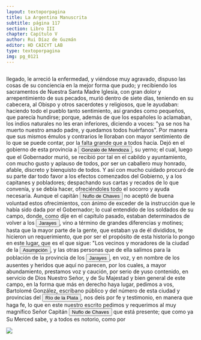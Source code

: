 ```yaml
---
layout: textoporpagina
title: La Argentina Manuscrita
subtitle: página 117
section: Libro III
chapter: Capítulo V
author: Rui Díaz de Guzmán
editor: HD CAICYT LAB
type: textoporpagina
img: pg_0121
---
```


<div class="row">
    <div class="column">
<p>llegado, le arreció la enfermedad, y viéndose muy agravado, dispuso las cosas de su conciencia en la mejor forma que pudo; y recibiendo los sacramentos de Nuestra Santa Madre Iglesia, con gran dolor y arrepentimiento de sus pecados, murió dentro de siete días, teniendo en su cabecera, al Obispo y otros sacerdotes y religiosos, que le ayudaban: haciendo todo el pueblo tanto sentimiento, así grandes como pequeños, que parecía hundirse; porque, además de que los españoles lo aclamaban, los indios naturales no les eran inferiores, diciendo a voces: &quot;ya se nos ha muerto nuestro amado padre, y quedamos todos huérfanos&quot;. Por manera que sus mismos émulos y contrarios le lloraban con mayor sentimiento de lo que se puede contar, por la falta grande que a todos hacía. Dejó en el gobierno de esta provincia a <button class="balloon" data-balloon-pos="up" data-balloon-length="large" data-balloon="Gonzalo de Mendoza nace en Baeza entre 1511-1515. Muere el 21 de julio de 1558. Parte para el Nuevo Mundo desde el puerto de Sanlúcar de Barrameda en 1535, en la nao capitana La Magdalena, con Pedro de Mendoza, Adelantado del Río de la Plata. Co-fundador de la ciudad de Asunción, en Paraguay, en 1537. Participó como elector en la creación de su cabildo y regimiento, a la vieja usanza de los de las ciudades de Castilla. Participó, entre muchas, en la expedición que, en 1547, partiendo de Asunción para la Sierra de la Plata de los Mayas, abrió el camino hasta el Perú. Fue Gobernador del Río de la Plata tras la muerte de Domingo de Irala, en 1556.">Gonzalo de Mendoza</button>, su yerno; el cual, luego que el Gobernador murió, se recibió por tal en el cabildo y ayuntamiento, con mucho gusto y aplauso de todos, por ser un caballero muy honrado, afable, discreto y bienquisto de todos. Y así con mucho cuidado procuró de su parte dar todo favor a los efectos comenzados del Gobierno, y a los capitanes y pobladores; despachando sus cartas y recados de lo que convenía, y se debía hacer, ofreciéndoles todo el socorro y ayuda necesaria. Aunque el capitán <button class="balloon" data-balloon-pos="up" data-balloon-length="large" data-balloon="Ñuflo de Chaves nació en Santa Cruz de la Sierra, de Extremadura, en 1518. Llegó a territorio americano con el segundo adelantado del Río de la Plata, Don Alvar Núñez Cabeza de Vaca. Cuando la flota llega al puerto de Santa Catalina en el año 1541, ya ostentaba el grado de Capitán. Cuando el gobernador Martínez de Irala le encomienda fundar al norte de Asunción, Chaves se convierte así en General. El 26 de febrero de 1561 fundó Santa Cruz de la Sierra a orillas del arroyo Sutó. Después de fundada Santa Cruz de la Sierra, Ñuflo de Chaves se dirige a Asunción, en 1564,  para recoger a su familia. En 1550 se había casado con Doña Elvira Manrique, hija de don Francisco de Mendoza, gobernador del Río de la Plata, con quien tuvo cinco hijos: Francisco y Alvaro, ambos militares; María, Catalina y Elvira; las dos menores monjas y la mayor se casó en 1574 con un soldado de apellido Ossorio. El nieto de Ñuflo, Cap. Francisco Ossorio de Chaves, estuvo como Alcalde durante la traslación de  la ciudad, hasta su asiento definitivo a orillas del Piraí (1621).">Nuflo de Chaves</button> no aceptó de buena voluntad estos ofrecimientos, con ánimo de exceder de la instrucción que le había sido dada por el Gobernador; lo cual entendido de los soldados de su campo, donde, como dije en el capítulo pasado, estaban determinados de volver a los <button class="balloon" data-balloon-pos="up" data-balloon-length="large" data-balloon="Los guató (una sociedad nativa que habiataba el Gran Pantanal) eran habitualmente referidos en las fuentes coloniales como Xarajes.">Jarayes</button>, vino a término de grandes diferencias y motines; hasta que la mayor parte de la gente, que estaban ya de él divididos, te hicieron un requerimiento, que por ser el propósito de esta historia lo pongo en este lugar, que es el que sigue: &quot;Los vecinos y moradores de la ciudad de la <a href="https://recogito.pelagios.org/document/wzqxhk0h3vpikm/part/1/edit#ef94cc45-345e-4f20-8dad-e675218b5e7a" target="_blank"><button class="balloon" data-balloon-pos="up" data-balloon-length="large" data-balloon="Asunción del Paraguay.">Asumpción</button></a>, y las otras personas que de ella salimos para la población de la provincia de los <button class="balloon" data-balloon-pos="up" data-balloon-length="large" data-balloon="Los guató (una sociedad nativa que habiataba el Gran Pantanal) eran habitualmente referidos en las fuentes coloniales como Xarajes.">Jarayes</button>, en voz, y en nombre de los ausentes y heridos que aquí no parecen, por los cuales, a mayor abundamiento, prestamos voz y caución, por serio de yuso contenido, en servicio de Dios Nuestro Señor, y de Su Majestad y bien general de este campo, en la forma que más en derecho haya lugar, pedimos a vos, Bartolomé González, escribano público y del número de esta ciudad y provincias del <a href="https://recogito.pelagios.org/document/wzqxhk0h3vpikm/part/1/edit#a4f22626-896f-4097-9513-d943de776b84" target="_blank"><button class="balloon" data-balloon-pos="up" data-balloon-length="large" data-balloon="Refiere a la Provincia del Río de la Plata, un espacio creado a partir de las capitulaciones que firmó el primer adelantado Pedro de Mendoza con Carlos I en 1534.La misma limitaba al norte con los territorios otorgados a Diego de Almagro, ocupando una franja que se extendería entre el Mar del Sur y el Mar Océano Austral. La exploración y ocupación efectiva del terreno delimitarían el espacio de la provincia del Río de la Plata al sector atlántico y específicamente, al eje fluvial Paraná-Plata.">Río de la Plata</button></a>, nos deis por fe y testimonio, en manera que haga fe, lo que en este nuestro escrito pedimos y requerimos al muy magnífico Señor Capitán <button class="balloon" data-balloon-pos="up" data-balloon-length="large" data-balloon="Ñuflo de Chaves nació en Santa Cruz de la Sierra, de Extremadura, en 1518. Llegó a territorio americano con el segundo adelantado del Río de la Plata, Don Alvar Núñez Cabeza de Vaca. Cuando la flota llega al puerto de Santa Catalina en el año 1541, ya ostentaba el grado de Capitán. Cuando el gobernador Martínez de Irala le encomienda fundar al norte de Asunción, Chaves se convierte así en General. El 26 de febrero de 1561 fundó Santa Cruz de la Sierra a orillas del arroyo Sutó. Después de fundada Santa Cruz de la Sierra, Ñuflo de Chaves se dirige a Asunción, en 1564,  para recoger a su familia. En 1550 se había casado con Doña Elvira Manrique, hija de don Francisco de Mendoza, gobernador del Río de la Plata, con quien tuvo cinco hijos: Francisco y Alvaro, ambos militares; María, Catalina y Elvira; las dos menores monjas y la mayor se casó en 1574 con un soldado de apellido Ossorio. El nieto de Ñuflo, Cap. Francisco Ossorio de Chaves, estuvo como Alcalde durante la traslación de  la ciudad, hasta su asiento definitivo a orillas del Piraí (1621).">Nuflo de Chaves</button> que está presente; que como ya Su Merced sabe, y a todos es notorio, como por </p></div>

<div class="column">
<a href="{{site.baseurl}}/assets/img/argentina_manuscrita/{{page.img}}.jpg"><img src="{{site.baseurl}}/assets/img/argentina_manuscrita/{{page.img}}.jpg"></a>
</div>
</div>